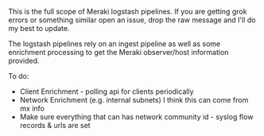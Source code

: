 This is the full scope of Meraki logstash pipelines.  If you are getting grok errors or something similar open an issue, 
drop the raw message and I'll do my best to update.

The logstash pipelines rely on an ingest pipeline as well as some enrichment processing to get the Meraki observer/host 
information provided.

To do:
+ Client Enrichment - polling api for clients periodically
+ Network Enrichment (e.g. internal subnets) I think this can come from mx info
+ Make sure everything that can has network community id - syslog flow records & urls are set
